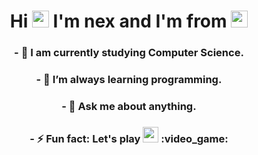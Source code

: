 <h1 align="center">
  Hi <img src="https://media.giphy.com/media/hvRJCLFzcasrR4ia7z/giphy.gif" height="27"> I'm nex and I'm from <img src="https://cdn.countryflags.com/thumbs/cuba/flag-3d-250.png" height="27" />
</h1>
<h3 align="center">
- 🔭 I am currently studying Computer Science.
</h3>
<h3 align="center">
- 🌱 I’m always learning programming.
<h3 align="center">
</h3>
<h3 align="center">
- 💬 Ask me about anything.
<h3 align="center">
</h3>
<h3 align="center">
- ⚡ Fun fact: Let's play <img src= "https://cdn-icons-png.flaticon.com/512/588/588308.png" height="25" /> :video_game:
</h3>
  
  
  
